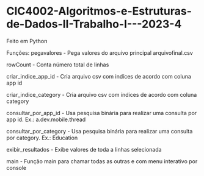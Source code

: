 # CIC4002-Algoritmos-e-Estruturas-de-Dados-II-Trabalho-I---2023-4

Feito em Python

Funções: 
pegavalores - Pega valores do arquivo principal arquivofinal.csv

rowCount - Conta número total de linhas

criar_indice_app_id - Cria arquivo csv com indíces de acordo com coluna app id

criar_indice_category - Cria arquivo csv com índices de acordo com coluna category

consultar_por_app_id - Usa pesquisa binária para realizar uma consulta por app id. Ex.: a.dev.mobile.thread

consultar_por_category - Usa pesquisa binária para realizar uma consulta por category. Ex.: Education

exibir_resultados - Exibe valores de toda a linhas selecionada

main - Função main para chamar todas as outras e com menu interativo por console
